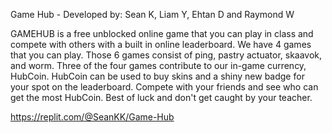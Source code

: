 Game Hub - Developed by: Sean K, Liam Y, Ehtan D and Raymond W

GAMEHUB is a free unblocked online game that you can play in class and compete with others with a built in online leaderboard. We have 4 games that you can play. Those 6 games consist of ping, pastry actuator, skaavok, and worm. Three of the four games contribute to our in-game currency, HubCoin. HubCoin can be used to buy skins and a shiny new badge for your spot on the leaderboard. Compete with your friends and see who can get the most HubCoin. Best of luck and don't get caught by your teacher.

https://replit.com/@SeanKK/Game-Hub
